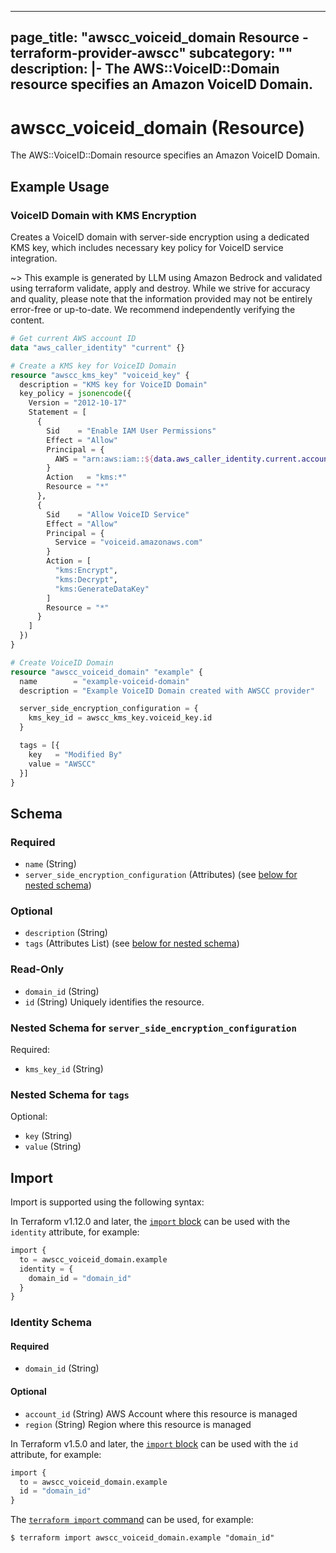 
---
page_title: "awscc_voiceid_domain Resource - terraform-provider-awscc"
subcategory: ""
description: |-
  The AWS::VoiceID::Domain resource specifies an Amazon VoiceID Domain.
---

# awscc_voiceid_domain (Resource)

The AWS::VoiceID::Domain resource specifies an Amazon VoiceID Domain.

## Example Usage

### VoiceID Domain with KMS Encryption

Creates a VoiceID domain with server-side encryption using a dedicated KMS key, which includes necessary key policy for VoiceID service integration.

~> This example is generated by LLM using Amazon Bedrock and validated using terraform validate, apply and destroy. While we strive for accuracy and quality, please note that the information provided may not be entirely error-free or up-to-date. We recommend independently verifying the content.

```terraform
# Get current AWS account ID
data "aws_caller_identity" "current" {}

# Create a KMS key for VoiceID Domain
resource "awscc_kms_key" "voiceid_key" {
  description = "KMS key for VoiceID Domain"
  key_policy = jsonencode({
    Version = "2012-10-17"
    Statement = [
      {
        Sid    = "Enable IAM User Permissions"
        Effect = "Allow"
        Principal = {
          AWS = "arn:aws:iam::${data.aws_caller_identity.current.account_id}:root"
        }
        Action   = "kms:*"
        Resource = "*"
      },
      {
        Sid    = "Allow VoiceID Service"
        Effect = "Allow"
        Principal = {
          Service = "voiceid.amazonaws.com"
        }
        Action = [
          "kms:Encrypt",
          "kms:Decrypt",
          "kms:GenerateDataKey"
        ]
        Resource = "*"
      }
    ]
  })
}

# Create VoiceID Domain
resource "awscc_voiceid_domain" "example" {
  name        = "example-voiceid-domain"
  description = "Example VoiceID Domain created with AWSCC provider"

  server_side_encryption_configuration = {
    kms_key_id = awscc_kms_key.voiceid_key.id
  }

  tags = [{
    key   = "Modified By"
    value = "AWSCC"
  }]
}
```

<!-- schema generated by tfplugindocs -->
## Schema

### Required

- `name` (String)
- `server_side_encryption_configuration` (Attributes) (see [below for nested schema](#nestedatt--server_side_encryption_configuration))

### Optional

- `description` (String)
- `tags` (Attributes List) (see [below for nested schema](#nestedatt--tags))

### Read-Only

- `domain_id` (String)
- `id` (String) Uniquely identifies the resource.

<a id="nestedatt--server_side_encryption_configuration"></a>
### Nested Schema for `server_side_encryption_configuration`

Required:

- `kms_key_id` (String)


<a id="nestedatt--tags"></a>
### Nested Schema for `tags`

Optional:

- `key` (String)
- `value` (String)

## Import

Import is supported using the following syntax:

In Terraform v1.12.0 and later, the [`import` block](https://developer.hashicorp.com/terraform/language/import) can be used with the `identity` attribute, for example:

```terraform
import {
  to = awscc_voiceid_domain.example
  identity = {
    domain_id = "domain_id"
  }
}
```

<!-- schema generated by tfplugindocs -->
### Identity Schema

#### Required

- `domain_id` (String)

#### Optional

- `account_id` (String) AWS Account where this resource is managed
- `region` (String) Region where this resource is managed

In Terraform v1.5.0 and later, the [`import` block](https://developer.hashicorp.com/terraform/language/import) can be used with the `id` attribute, for example:

```terraform
import {
  to = awscc_voiceid_domain.example
  id = "domain_id"
}
```

The [`terraform import` command](https://developer.hashicorp.com/terraform/cli/commands/import) can be used, for example:

```shell
$ terraform import awscc_voiceid_domain.example "domain_id"
```
